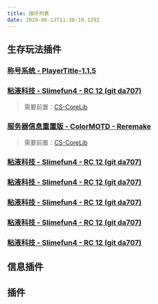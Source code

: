 ```yaml
---
title: 插件列表
date: 2020-06-13T11:30:19.129Z
---
```

## 生存玩法插件

### [称号系统 - PlayerTitle-1.1.5](https://www.mcbbs.net/thread-1004671-1-1.html)

### [粘液科技 - Slimefun4 - RC 12 (git da707)](https://github.com/StarWishsama/Slimefun4)
>需要前置：[CS-CoreLib](https://thebusybiscuit.github.io/builds/TheBusyBiscuit/CS-CoreLib/master/)

### [服务器信息重置版 - ColorMOTD - Reremake](https://www.mcbbs.net/forum.php?mod=viewthread&tid=866686&extra=page%3D1%26filter%3Dsortid%26sortid%3D7%26searchoption%5B61%5D%5Bvalue%5D%3DMOTD%26searchoption%5B61%5D%5Btype%5D%3D)
>需要前置：[CS-CoreLib](https://thebusybiscuit.github.io/builds/TheBusyBiscuit/CS-CoreLib/master/)

### [粘液科技 - Slimefun4 - RC 12 (git da707)](https://github.com/StarWishsama/Slimefun4)

### [粘液科技 - Slimefun4 - RC 12 (git da707)](https://github.com/StarWishsama/Slimefun4)

### [粘液科技 - Slimefun4 - RC 12 (git da707)](https://github.com/StarWishsama/Slimefun4)

### [粘液科技 - Slimefun4 - RC 12 (git da707)](https://github.com/StarWishsama/Slimefun4)

### [粘液科技 - Slimefun4 - RC 12 (git da707)](https://github.com/StarWishsama/Slimefun4)
## 信息插件
## 插件
